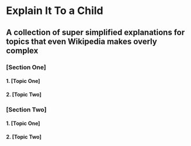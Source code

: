 # Explain It To a Child
## A collection of super simplified explanations for topics that even Wikipedia makes overly complex

### [Section One]
#### 1. [Topic One]
#### 2. [Topic Two]

### [Section Two]
#### 1. [Topic One]
#### 2. [Topic Two]
